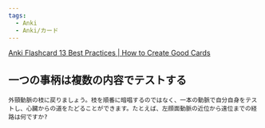 ```yaml
---
tags:
  - Anki
  - Anki/カード
---
```

[Anki Flashcard 13 Best Practices | How to Create Good Cards](https://medschoolinsiders.com/medical-student/anki-flashcard-best-practices-how-to-create-good-cards/)

## 一つの事柄は複数の内容でテストする

```
外頸動脈の枝に戻りましょう。枝を順番に暗唱するのではなく、一本の動脈で自分自身をテストし、心臓からの道をたどることができます。たとえば、左顔面動脈の近位から遠位までの経路は何ですか?
```


